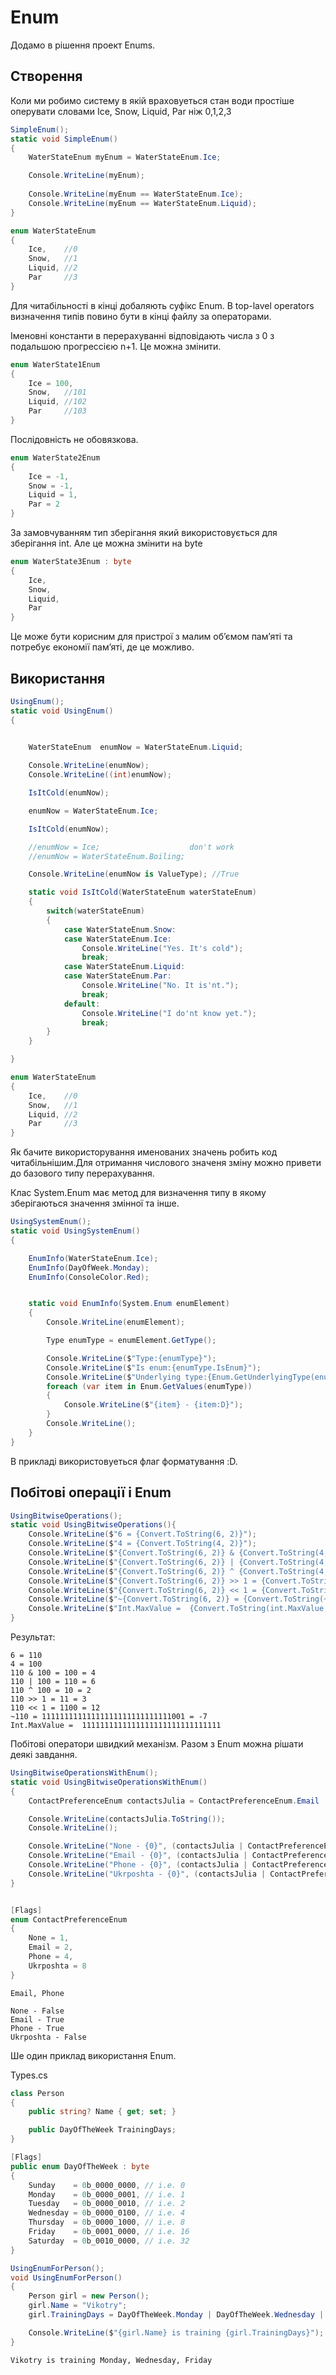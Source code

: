 # Enum

Додамо в рішення проект Enums.

## Створення

Коли ми робимо систему в якій враховуеться стан води простіше оперувати словами Ice, Snow, Liquid, Par ніж 0,1,2,3

```cs
SimpleEnum();
static void SimpleEnum()
{
    WaterStateEnum myEnum = WaterStateEnum.Ice;

    Console.WriteLine(myEnum);
 
    Console.WriteLine(myEnum == WaterStateEnum.Ice);
    Console.WriteLine(myEnum == WaterStateEnum.Liquid);
}

enum WaterStateEnum
{
    Ice,    //0
    Snow,   //1
    Liquid, //2 
    Par     //3
}
```
Для читабільності в кінці добаляють суфікс Enum. В top-lavel operators визначення типів повино бути в кінці файлу за операторами. 

Іменовні константи в перерахуванні відповідають числа з 0 з подальшою прогрессією n+1. Це можна змінити.

```cs
enum WaterState1Enum
{
    Ice = 100,    
    Snow,   //101
    Liquid, //102 
    Par     //103
}
```
Послідовність не обовязкова.

```cs
enum WaterState2Enum
{
    Ice = -1,
    Snow = -1,
    Liquid = 1,
    Par = 2
}
```

За замовчуванням тип зберігання який використовується для зберігання int. Але це можна змінити на byte

```cs
enum WaterState3Enum : byte
{
    Ice,
    Snow,
    Liquid,
    Par
}
```
Це може бути корисним для  пристрої з малим об’ємом пам’яті та потребує економії пам’яті, де це можливо.

## Використання

```cs
UsingEnum();
static void UsingEnum()
{
    

    WaterStateEnum  enumNow = WaterStateEnum.Liquid;

    Console.WriteLine(enumNow);
    Console.WriteLine((int)enumNow);

    IsItCold(enumNow);

    enumNow = WaterStateEnum.Ice;

    IsItCold(enumNow);

    //enumNow = Ice;                    don't work
    //enumNow = WaterStateEnum.Boiling; 

    Console.WriteLine(enumNow is ValueType); //True

    static void IsItCold(WaterStateEnum waterStateEnum)
    {
        switch(waterStateEnum)
        {
            case WaterStateEnum.Snow:
            case WaterStateEnum.Ice:
                Console.WriteLine("Yes. It's cold");
                break;               
            case WaterStateEnum.Liquid:
            case WaterStateEnum.Par:
                Console.WriteLine("No. It is'nt.");
                break;
            default:
                Console.WriteLine("I do'nt know yet.");
                break;
        }
    }

}

enum WaterStateEnum
{
    Ice,    //0
    Snow,   //1
    Liquid, //2 
    Par     //3
}
```

Як бачите використорування именованих значень робить код читабільнішим.Для отримання числового значеня зміну можно привети до базового типу перерахування. 

Клас System.Enum має метод для визначення типу в якому зберігаються значення змінної та інше. 

```cs
UsingSystemEnum();
static void UsingSystemEnum()
{

    EnumInfo(WaterStateEnum.Ice);
    EnumInfo(DayOfWeek.Monday);
    EnumInfo(ConsoleColor.Red);


    static void EnumInfo(System.Enum enumElement)
    {
        Console.WriteLine(enumElement);

        Type enumType = enumElement.GetType();

        Console.WriteLine($"Type:{enumType}");
        Console.WriteLine($"Is enum:{enumType.IsEnum}");
        Console.WriteLine($"Underlying type:{Enum.GetUnderlyingType(enumType)}");
        foreach (var item in Enum.GetValues(enumType))
        {
            Console.WriteLine($"{item} - {item:D}");
        }
        Console.WriteLine();
    }
}
```
В прикладі використовуеться флаг форматування :D.

## Побітові операції і Enum

```cs
UsingBitwiseOperations();
static void UsingBitwiseOperations(){
    Console.WriteLine($"6 = {Convert.ToString(6, 2)}");
    Console.WriteLine($"4 = {Convert.ToString(4, 2)}");
    Console.WriteLine($"{Convert.ToString(6, 2)} & {Convert.ToString(4, 2)} = {Convert.ToString(6 & 4, 2)} = {6&4} ");
    Console.WriteLine($"{Convert.ToString(6, 2)} | {Convert.ToString(4, 2)} = {Convert.ToString(6 | 4, 2)} = {6 | 4}  ");
    Console.WriteLine($"{Convert.ToString(6, 2)} ^ {Convert.ToString(4, 2)} = {Convert.ToString(6 ^ 4, 2)} = {6 ^ 4} ");
    Console.WriteLine($"{Convert.ToString(6, 2)} >> 1 = {Convert.ToString(6 >> 1, 2)} = {6 >> 1}  ");
    Console.WriteLine($"{Convert.ToString(6, 2)} << 1 = {Convert.ToString(6 << 1, 2)} = {6 << 1}  ");
    Console.WriteLine($"~{Convert.ToString(6, 2)} = {Convert.ToString(~6, 2)} = {~6}");
    Console.WriteLine($"Int.MaxValue =  {Convert.ToString(int.MaxValue, 2)}");
}
```
Результат:

```
6 = 110
4 = 100
110 & 100 = 100 = 4
110 | 100 = 110 = 6
110 ^ 100 = 10 = 2
110 >> 1 = 11 = 3
110 << 1 = 1100 = 12
~110 = 11111111111111111111111111111001 = -7
Int.MaxValue =  1111111111111111111111111111111
```
Побітові оператори швидкий механізм. Разом з Enum можна рішати деякі завдання.

```cs
UsingBitwiseOperationsWithEnum();
static void UsingBitwiseOperationsWithEnum()
{
    ContactPreferenceEnum contactsJulia = ContactPreferenceEnum.Email | ContactPreferenceEnum.Phone;

    Console.WriteLine(contactsJulia.ToString());
    Console.WriteLine();

    Console.WriteLine("None - {0}", (contactsJulia | ContactPreferenceEnum.None) == contactsJulia);
    Console.WriteLine("Email - {0}", (contactsJulia | ContactPreferenceEnum.Email) == contactsJulia);
    Console.WriteLine("Phone - {0}", (contactsJulia | ContactPreferenceEnum.Phone) == contactsJulia);
    Console.WriteLine("Ukrposhta - {0}", (contactsJulia | ContactPreferenceEnum.Ukrposhta) == contactsJulia);
}


[Flags]
enum ContactPreferenceEnum
{
    None = 1,
    Email = 2,
    Phone = 4,
    Ukrposhta = 8
}
```
```
Email, Phone

None - False
Email - True
Phone - True
Ukrposhta - False
```


Ше один приклад використання Enum.

Types.cs
```cs
class Person
{
    public string? Name { get; set; }

    public DayOfTheWeek TrainingDays;
}

[Flags]
public enum DayOfTheWeek : byte
{
    Sunday    = 0b_0000_0000, // i.e. 0
    Monday    = 0b_0000_0001, // i.e. 1
    Tuesday   = 0b_0000_0010, // i.e. 2
    Wednesday = 0b_0000_0100, // i.e. 4
    Thursday  = 0b_0000_1000, // i.e. 8
    Friday    = 0b_0001_0000, // i.e. 16
    Saturday  = 0b_0010_0000, // i.e. 32
}
```
```cs
UsingEnumForPerson();
void UsingEnumForPerson()
{
    Person girl = new Person();
    girl.Name = "Vikotry";
    girl.TrainingDays = DayOfTheWeek.Monday | DayOfTheWeek.Wednesday | DayOfTheWeek.Friday;

    Console.WriteLine($"{girl.Name} is training {girl.TrainingDays}");
}
```
```
Vikotry is training Monday, Wednesday, Friday
```



